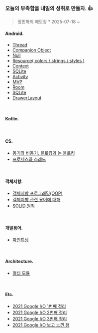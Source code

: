 ### 오늘의 부족함을 내일의 성취로 만들자. 👍
> 정민혁의 메모장 * 2025-07-18 ~


#### Android.
* [Thread](https://github.com/minhyuuk/TIL/blob/main/Android/Base/thread.md)
* [Companion Object](https://github.com/minhyuuk/TIL/blob/main/Android/Base/companion-object.md)
* [Null](https://github.com/minhyuuk/TIL/blob/main/Android/Base/null.md)
* [Resource( colors / strings / styles )](https://github.com/minhyuuk/TIL/blob/main/Android/Base/resource.md)
* [Context](https://github.com/minhyuuk/TIL/blob/main/Android/Base/context.md)
* [SQLite](https://github.com/minhyuuk/WID/blob/main/Kotlin/resource.md)
* [Activity](https://github.com/minhyuuk/TIL/blob/main/Android/Base/activity.md)
* [MVP](https://github.com/minhyuuk/TIL/blob/main/Android/Design-Pattern/mvp.md)
* [Room](https://github.com/minhyuuk/TIL/blob/main/Android/Database/room.md)
* [SQLite](https://github.com/minhyuuk/TIL/blob/main/Android/Database/sqlite.md)
* [DrawerLayout](https://github.com/minhyuuk/TIL/blob/main/Android/UI/drawerlayout.md)

<br>

#### Kotlin.

<br>


#### CS.
* [동기와 비동기, 블로킹과 논 블로킹](https://github.com/minhyuuk/TIL/blob/main/CS/synchronous_asynchronous.md)
* [프로세스와 스레드](https://github.com/minhyuuk/TIL/blob/main/CS/process_thread.md)

<br>

#### 객체지향.
* [객체지향 프로그래밍(OOP)](https://github.com/minhyuuk/WID/blob/main/OOP/oop.md)
* [객체지향 관련 용어에 대해](https://github.com/minhyuuk/TIL/blob/main/OOP/oop_basic_keyword.md)
* [SOLID 원칙](https://github.com/minhyuuk/TIL/blob/main/OOP/solid.md)

<br>

#### 개발용어.
* [파인튜닝](keywords/fine-tuning.md)

<br>

#### Architecture.
* [멀티 모듈](keywords/fine-tuning.md)


<br>

#### Etc.
* [2021 Google I/O 1번째 정리](구글IO/IO_1.md)
* [2021 Google I/O 2번째 정리](구글IO/IO_2.md)
* [2021 Google I/O 3번째 정리](구글IO/IO_3.md)
* [2021 Google I/O 보고 느낀 점](구글IO/IO_4.md)